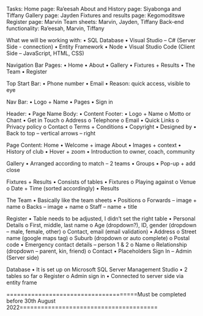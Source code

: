 Tasks:
Home page: Ra’eesah
About and History page: Siyabonga and Tiffany
Gallery page: Jayden
Fixtures and results page: Kegomoditswe
Register page: Marvin
Team sheets: Marvin, Jayden, Tiffany
Back-end functionality: Ra’eesah, Marvin, Tiffany

What we will be working with:
• SQL Database
• Visual Studio – C# (Server Side - connection)
• Entity Framework
• Node
• Visual Studio Code (Client Side – JavaScript, HTML, CSS)

Navigation Bar Pages:
• Home
• About
• Gallery
• Fixtures + Results
• The Team
• Register

Top Start Bar:
• Phone number
• Email
• Reason: quick access, visible to eye

Nav Bar:
• Logo + Name
• Pages
• Sign in

Header:
• Page Name
Body:
• Content
Footer:
• Logo + Name
o Motto or Chant
• Get in Touch
o Address
o Telephone
o Email
• Quick Links
o Privacy policy
o Contact
o Terms + Conditions
• Copyright
• Designed by
• Back to top – vertical arrows – right

Page Content:
Home
• Welcome + image
About
• Images + context
• History of club
• Hover + zoom
• Introduction to owner, coach, community

Gallery
• Arranged according to match – 2 teams
• Groups
• Pop-up + add close

Fixtures + Results
• Consists of tables
• Fixtures
o Playing against
o Venue
o Date + Time (sorted accordingly)
• Results

The Team
• Basically like the team sheets
• Positions
o Forwards – image + name
o Backs – image + name
o Staff – name + title

Register
• Table needs to be adjusted, I didn’t set the right table
• Personal Details
o First, middle, last name
o Age (dropdown?), ID, gender (dropdown – male, female, other)
o Contact, email (email validation)
• Address
o Street name (google maps tag)
o Suburb (dropdown or auto complete)
o Postal code
• Emergency contact details – person 1 & 2
o Name
o Relationship (dropdown – parent, kin, friend)
o Contact
• Placeholders
Sign In – Admin (Server side)

Database
• It is set up on Microsoft SQL Server Management Studio
• 2 tables so far
o Register
o Admin sign in
• Connected to server side via entity frame

=====================================Must be completed before 30th August 2022=======================================
